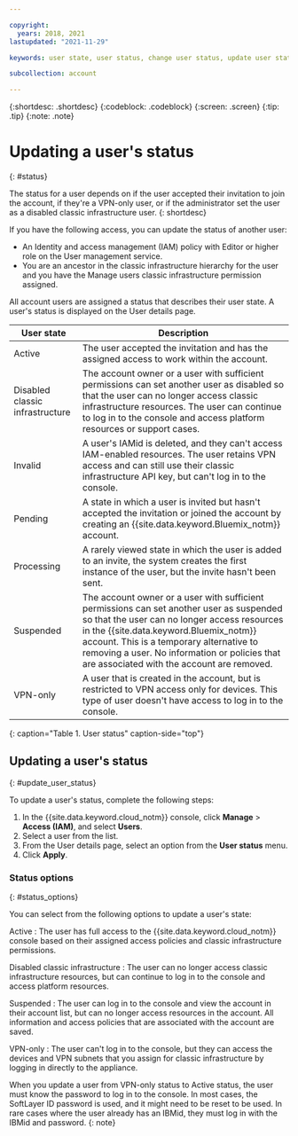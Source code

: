 ```yaml
---

copyright:
  years: 2018, 2021
lastupdated: "2021-11-29"

keywords: user state, user status, change user status, update user status

subcollection: account

---
```



{:shortdesc: .shortdesc}
{:codeblock: .codeblock}
{:screen: .screen}
{:tip: .tip}
{:note: .note}

# Updating a user's status
{: #status}

The status for a user depends on if the user accepted their invitation to join the account, if they're a VPN-only user, or if the administrator set the user as a disabled classic infrastructure user.
{: shortdesc}

If you have the following access, you can update the status of another user:

* An Identity and access management (IAM) policy with Editor or higher role on the User management service.
* You are an ancestor in the classic infrastructure hierarchy for the user and you have the Manage users classic infrastructure permission assigned.

All account users are assigned a status that describes their user state. A user's status is displayed on the User details page.

| User state | Description |
|------------|-------------|
| Active | The user accepted the invitation and has the assigned access to work within the account. |
| Disabled classic infrastructure | The account owner or a user with sufficient permissions can set another user as disabled so that the user can no longer access classic infrastructure resources. The user can continue to log in to the console and access platform resources or support cases. |
| Invalid | A user's IAMid is deleted, and they can't access IAM-enabled resources. The user retains VPN access and can still use their classic infrastructure API key, but can't log in to the console. |
| Pending | A state in which a user is invited but hasn't accepted the invitation or joined the account by creating an {{site.data.keyword.Bluemix_notm}} account. |
| Processing | A rarely viewed state in which the user is added to an invite, the system creates the first instance of the user, but the invite hasn't been sent. |
| Suspended | The account owner or a user with sufficient permissions can set another user as suspended so that the user can no longer access resources in the {{site.data.keyword.Bluemix_notm}} account. This is a temporary alternative to removing a user. No information or policies that are associated with the account are removed. |
| VPN-only | A user that is created in the account, but is restricted to VPN access only for devices. This type of user doesn't have access to log in to the console. |
{: caption="Table 1. User status" caption-side="top"}

## Updating a user's status
{: #update_user_status}

To update a user's status, complete the following steps:

1. In the {{site.data.keyword.cloud_notm}} console, click **Manage** > **Access (IAM)**, and select **Users**.
2. Select a user from the list.
3. From the User details page, select an option from the **User status** menu.
4. Click **Apply**.

### Status options
{: #status_options}

You can select from the following options to update a user's state:

Active
:   The user has full access to the {{site.data.keyword.cloud_notm}} console based on their assigned access policies and classic infrastructure permissions.

Disabled classic infrastructure
:   The user can no longer access classic infrastructure resources, but can continue to log in to the console and access platform resources.

Suspended
:   The user can log in to the console and view the account in their account list, but can no longer access resources in the account. All information and access policies that are associated with the account are saved.

VPN-only
:   The user can't log in to the console, but they can access the devices and VPN subnets that you assign for classic infrastructure by logging in directly to the appliance.

When you update a user from VPN-only status to Active status, the user must know the password to log in to the console. In most cases, the SoftLayer ID password is used, and it might need to be reset to be used. In rare cases where the user already has an IBMid, they must log in with the IBMid and password.
{: note}
